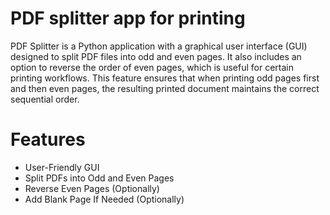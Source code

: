 # PDF splitter app for printing

PDF Splitter is a Python application with a graphical user interface (GUI) designed to split PDF files into odd and even pages. It also includes an option to reverse the order of even pages, which is useful for certain printing workflows. This feature ensures that when printing odd pages first and then even pages, the resulting printed document maintains the correct sequential order.


# Features
- User-Friendly GUI
- Split PDFs into Odd and Even Pages
- Reverse Even Pages (Optionally)
- Add Blank Page If Needed (Optionally)
